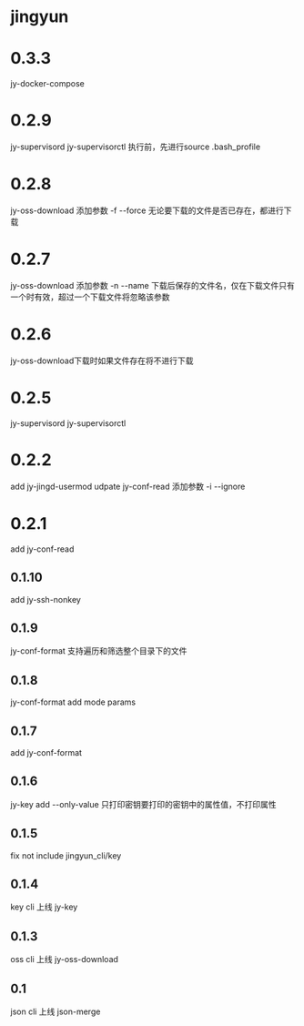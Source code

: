 # jingyun

# 0.3.3
jy-docker-compose

# 0.2.9
jy-supervisord jy-supervisorctl 执行前，先进行source .bash_profile

# 0.2.8
jy-oss-download 添加参数 -f --force 无论要下载的文件是否已存在，都进行下载

# 0.2.7
jy-oss-download 添加参数 -n --name  下载后保存的文件名，仅在下载文件只有一个时有效，超过一个下载文件将忽略该参数

# 0.2.6
jy-oss-download下载时如果文件存在将不进行下载

# 0.2.5
jy-supervisord
jy-supervisorctl

# 0.2.2
add jy-jingd-usermod
udpate jy-conf-read 添加参数 -i --ignore

# 0.2.1
add jy-conf-read

## 0.1.10
add jy-ssh-nonkey

## 0.1.9
jy-conf-format 支持遍历和筛选整个目录下的文件

## 0.1.8
jy-conf-format add mode params

## 0.1.7
add jy-conf-format

## 0.1.6
jy-key add --only-value 只打印密钥要打印的密钥中的属性值，不打印属性

## 0.1.5
fix not include jingyun_cli/key

## 0.1.4
key cli 上线 jy-key

## 0.1.3
oss cli 上线 jy-oss-download

## 0.1
json cli 上线 json-merge
